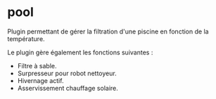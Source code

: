 # pool

Plugin permettant de gérer la filtration d'une piscine en fonction de la température.

Le plugin gère également les fonctions suivantes :

- Filtre à sable.
- Surpresseur pour robot nettoyeur.
- Hivernage actif.
- Asservissement chauffage solaire.
